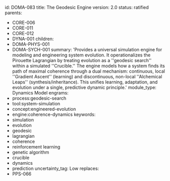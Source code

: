 id: DOMA-083
title: The Geodesic Engine
version: 2.0
status: ratified
parents:
- CORE-006
- CORE-011
- CORE-012
- DYNA-001
children:
- DOMA-PHYS-001
- DOMA-SYCH-001
summary: 'Provides a universal simulation engine for modeling and engineering system
  evolution. It operationalizes the Pirouette Lagrangian by treating evolution as
  a ''geodesic search'' within a simulated ''Crucible.'' The engine models how a system
  finds its path of maximal coherence through a dual mechanism: continuous, local
  ''Gradient Ascent'' (learning) and discontinuous, non-local ''Alchemical Leaps''
  (synthesis/inheritance). This unifies learning, adaptation, and evolution under
  a single, predictive dynamic principle.'
module_type: Dynamics Model
engrams:
- process:geodesic-search
- tool:system-simulation
- concept:engineered-evolution
- engine:coherence-dynamics
keywords:
- simulation
- evolution
- geodesic
- lagrangian
- coherence
- reinforcement learning
- genetic algorithm
- crucible
- dynamics
- prediction
uncertainty_tag: Low
replaces:
- PPS-066